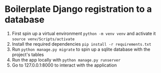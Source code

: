 <h1> Boilerplate Django registration to a database </h1>

1) First spin up a virtual environment `python -m venv venv` and activate it `source venv/Scripts/activate`
2) Install the required dependencies `pip install -r requirements.txt`
3) Run `python manage.py migrate` to spin up a sqlite database with the project's tables
2) Run the app locally with `python manage.py runserver`
3) Go to 127.0.0.1:8000 to interact with the application
